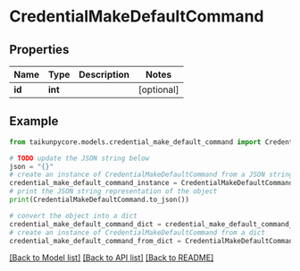 # CredentialMakeDefaultCommand


## Properties

Name | Type | Description | Notes
------------ | ------------- | ------------- | -------------
**id** | **int** |  | [optional] 

## Example

```python
from taikunpycore.models.credential_make_default_command import CredentialMakeDefaultCommand

# TODO update the JSON string below
json = "{}"
# create an instance of CredentialMakeDefaultCommand from a JSON string
credential_make_default_command_instance = CredentialMakeDefaultCommand.from_json(json)
# print the JSON string representation of the object
print(CredentialMakeDefaultCommand.to_json())

# convert the object into a dict
credential_make_default_command_dict = credential_make_default_command_instance.to_dict()
# create an instance of CredentialMakeDefaultCommand from a dict
credential_make_default_command_from_dict = CredentialMakeDefaultCommand.from_dict(credential_make_default_command_dict)
```
[[Back to Model list]](../README.md#documentation-for-models) [[Back to API list]](../README.md#documentation-for-api-endpoints) [[Back to README]](../README.md)


